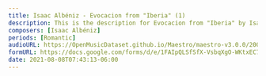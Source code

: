 ```yaml
---
title: Isaac Albéniz - Evocacion from "Iberia" (1)
description: This is the description for Evocacion from "Iberia" by Isaac Albéniz
composers: [Isaac Albéniz]
periods: [Romantic]
audioURL: https://OpenMusicDataset.github.io/Maestro/maestro-v3.0.0/2009/MIDI-Unprocessed_14_R1_2009_01-05_ORIG_MID--AUDIO_14_R1_2009_14_R1_2009_02_WAV.midi
formURL: https://docs.google.com/forms/d/e/1FAIpQLSfSfX-VsbqXgO-WKtxEC7dssjB4ZI00z-RqCW3D69J0iEr9IA/viewform
date: 2021-08-08T07:43:13-06:00
---
```

